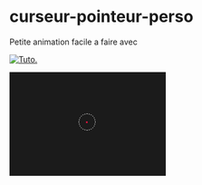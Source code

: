 # curseur-pointeur-perso

Petite animation facile a faire avec

[![Tuto.]()](https://youtu.be/PC6j4IU5lsE)

[![ici](./src/Curseur-pointeur.PNG)](https://franckdun.github.io/curseur-perso/)
